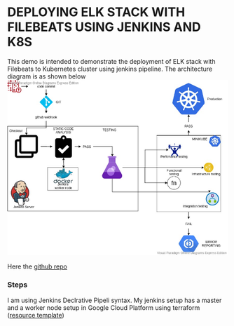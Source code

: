 # DEPLOYING ELK STACK WITH FILEBEATS USING JENKINS AND K8S

This demo is intended to demonstrate the deployment of ELK stack with Filebeats to Kubernetes cluster using jenkins pipeline.
The architecture diagram is as shown below 
![devops diagaram](devops-diagram.jpg)

Here the [github repo](https://github.com/pravi1991/ci-cd.git)

### Steps
I am using Jenkins Declrative Pipeli syntax. 
My jenkins setup has a master and a worker node setup in Google Cloud Platform using terraform ([resource template](infra/gcp.tf))